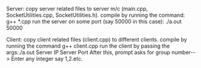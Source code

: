 Server:
  copy server related files to server m/c (main.cpp, SocketUtilities.cpp, SocketUtilities.h).
  compile by running the command: g++ *.cpp
  run the server on some port (say 50000 in this case): ./a.out 50000
  
Client:
  copy client related files (client.cpp) to different clients.
  compile by running the command g++ client.cpp
  run the client by passing the args:./a.out Server IP Server Port
  After this, prompt asks for group number--> Enter any integer say 1,2.etc.
